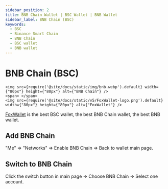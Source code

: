 ```yaml
---
sidebar_position: 2
title: BNB Chain Wallet | BSC Wallet | BNB Wallet
sidebar_label: BNB Chain (BSC)
keywords:
  - BSC
  - Binance Smart Chain
  - BNB Chain
  - BSC wallet
  - BNB wallet
---
```


# BNB Chain (BSC)
```mdx-code-block
<img src={require('@site/docs/static/img/bnb.webp').default} width={"80px"} height={"80px"} alt={"BNB Chain"} />
<span> </span>
<img src={require('@site/docs/static/v5/FoxWallet-logo.png').default} width={"80px"} height={"80px"} alt={"FoxWallet"} />
```
[FoxWallet](https://foxwallet.com) is the best BSC wallet, the best BNB Chain wallet, the best BNB wallet.

## Add BNB Chain

"Me" => "Networks" => Enable BNB Chain => Back to wallet main page.

## Switch to BNB Chain

Click the switch button in main page => Choose BNB Chain => Select one
account.